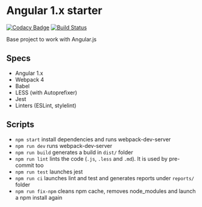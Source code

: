 # Angular 1.x starter

[![Codacy Badge](https://api.codacy.com/project/badge/Grade/b78e5d92d0dd443fb313ed72f413947a)](https://app.codacy.com/app/serginator/angular1x-starter?utm_source=github.com&utm_medium=referral&utm_content=serginator/angular1x-starter&utm_campaign=Badge_Grade_Dashboard)
[![Build Status](https://travis-ci.org/serginator/angular1x-starter.svg?branch=master)](https://travis-ci.org/serginator/angular1x-starter)

Base project to work with Angular.js

## Specs
*   Angular 1.x
*   Webpack 4
*   Babel
*   LESS (with Autoprefixer)
*   Jest
*   Linters (ESLint, stylelint)

## Scripts
*   `npm start` install dependencies and runs webpack-dev-server
*   `npm run dev` runs webpack-dev-server
*   `npm run build` generates a build in `dist/` folder
*   `npm run lint` lints the code (`.js`, `.less` and `.md`). It is used by pre-commit too
*   `npm run test` launches jest
*   `npm run ci` launches lint and test and generates reports under `reports/` folder
*   `npm run fix-npm` cleans npm cache, removes node_modules and launch a npm install again
